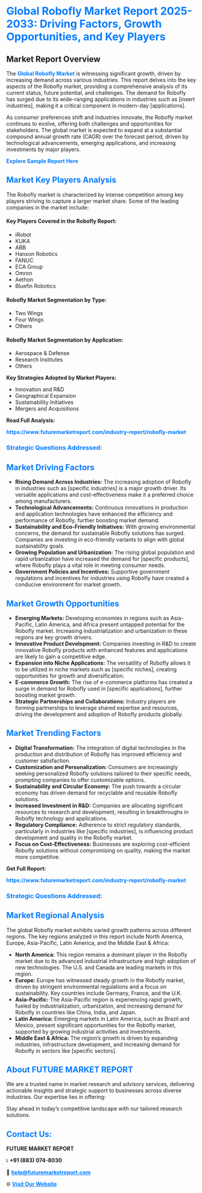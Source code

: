 <h1 style="color: #007BFF;">Global Robofly Market Report 2025-2033: Driving Factors, Growth Opportunities, and Key Players</h1>

<section id="overview">
<h2>Market Report Overview</h2>
<p>The <a href="https://www.futuremarketreport.com/industry-report/robofly-market" style="color: #007BFF; text-decoration: none;"><strong>Global Robofly Market</strong></a> is witnessing significant growth, driven by increasing demand across various industries. This report delves into the key aspects of the Robofly market, providing a comprehensive analysis of its current status, future potential, and challenges. The demand for Robofly has surged due to its wide-ranging applications in industries such as [insert industries], making it a critical component in modern-day [applications].</p>
<p>As consumer preferences shift and industries innovate, the Robofly market continues to evolve, offering both challenges and opportunities for stakeholders. The global market is expected to expand at a substantial compound annual growth rate (CAGR) over the forecast period, driven by technological advancements, emerging applications, and increasing investments by major players.</p>
</section>

<section id="overview">
<p><a href="https://www.futuremarketreport.com/request-sample/reportId=84810" style="color: #007BFF; text-decoration: none;"><strong>Explore Sample Report Here</strong></a></p>
</section>

<section id="key-players">
<h2 style="color: #007BFF;">Market Key Players Analysis</h2>
<p>The Robofly market is characterized by intense competition among key players striving to capture a larger market share. Some of the leading companies in the market include:</p>
<h4>Key Players Covered in the Robofly Report:</h4>
<ul><li>iRobot</li><li>KUKA</li><li>ABB</li><li>Hanson Robotics</li><li>FANUC</li><li>ECA Group</li><li>Omron</li><li>Aethon</li><li>Bluefin Robotics</li></ul>
<h4>Robofly Market Segmentation by Type:</h4>
<ul><li>Two Wings</li><li>Four Wings</li><li>Others</li></ul>

<h4>Robofly Market Segmentation by Application:</h4>
<ul><li>Aerospace &amp; Defense</li><li>Research Institutes</li><li>Others</li></ul>
<p><strong>Key Strategies Adopted by Market Players:</strong></p>
<ul>
<li>Innovation and R&D</li>
<li>Geographical Expansion</li>
<li>Sustainability Initiatives</li>
<li>Mergers and Acquisitions</li>
</ul>
</section>

<section>
<p><strong>Read Full Analysis: </strong></p><a href="https://www.futuremarketreport.com/industry-report/robofly-market" style="color: #007BFF; text-decoration: none;"><strong>https://www.futuremarketreport.com/industry-report/robofly-market</strong></a>
<h3 style="color: #007BFF;">Strategic Questions Addressed:</h3>
</section>

<section id="driving-factors">
<h2 style="color: #007BFF;">Market Driving Factors</h2>
<ul>
<li><strong>Rising Demand Across Industries:</strong> The increasing adoption of Robofly in industries such as [specific industries] is a major growth driver. Its versatile applications and cost-effectiveness make it a preferred choice among manufacturers.</li>
<li><strong>Technological Advancements:</strong> Continuous innovations in production and application technologies have enhanced the efficiency and performance of Robofly, further boosting market demand.</li>
<li><strong>Sustainability and Eco-Friendly Initiatives:</strong> With growing environmental concerns, the demand for sustainable Robofly solutions has surged. Companies are investing in eco-friendly variants to align with global sustainability goals.</li>
<li><strong>Growing Population and Urbanization:</strong> The rising global population and rapid urbanization have increased the demand for [specific products], where Robofly plays a vital role in meeting consumer needs.</li>
<li><strong>Government Policies and Incentives:</strong> Supportive government regulations and incentives for industries using Robofly have created a conducive environment for market growth.</li>
</ul>
</section>

<section id="growth-opportunities">
<h2 style="color: #007BFF;">Market Growth Opportunities</h2>
<ul>
<li><strong>Emerging Markets:</strong> Developing economies in regions such as Asia-Pacific, Latin America, and Africa present untapped potential for the Robofly market. Increasing industrialization and urbanization in these regions are key growth drivers.</li>
<li><strong>Innovative Product Development:</strong> Companies investing in R&D to create innovative Robofly products with enhanced features and applications are likely to gain a competitive edge.</li>
<li><strong>Expansion into Niche Applications:</strong> The versatility of Robofly allows it to be utilized in niche markets such as [specific niches], creating opportunities for growth and diversification.</li>
<li><strong>E-commerce Growth:</strong> The rise of e-commerce platforms has created a surge in demand for Robofly used in [specific applications], further boosting market growth.</li>
<li><strong>Strategic Partnerships and Collaborations:</strong> Industry players are forming partnerships to leverage shared expertise and resources, driving the development and adoption of Robofly products globally.</li>
</ul>
</section>

<section id="trending-factors">
<h2 style="color: #007BFF;">Market Trending Factors</h2>
<ul>
<li><strong>Digital Transformation:</strong> The integration of digital technologies in the production and distribution of Robofly has improved efficiency and customer satisfaction.</li>
<li><strong>Customization and Personalization:</strong> Consumers are increasingly seeking personalized Robofly solutions tailored to their specific needs, prompting companies to offer customizable options.</li>
<li><strong>Sustainability and Circular Economy:</strong> The push towards a circular economy has driven demand for recyclable and reusable Robofly solutions.</li>
<li><strong>Increased Investment in R&D:</strong> Companies are allocating significant resources to research and development, resulting in breakthroughs in Robofly technology and applications.</li>
<li><strong>Regulatory Compliance:</strong> Adherence to strict regulatory standards, particularly in industries like [specific industries], is influencing product development and quality in the Robofly market.</li>
<li><strong>Focus on Cost-Effectiveness:</strong> Businesses are exploring cost-efficient Robofly solutions without compromising on quality, making the market more competitive.</li>
</ul>
</section>

<section>
<p><strong>Get Full Report: </strong></p><a href="https://www.futuremarketreport.com/industry-report/robofly-market" style="color: #007BFF; text-decoration: none;"><strong>https://www.futuremarketreport.com/industry-report/robofly-market</strong></a>
<h3 style="color: #007BFF;">Strategic Questions Addressed:</h3>
</section>


<section id="regional-analysis">
<h2 style="color: #007BFF;">Market Regional Analysis</h2>
<p>The global Robofly market exhibits varied growth patterns across different regions. The key regions analyzed in this report include North America, Europe, Asia-Pacific, Latin America, and the Middle East & Africa:</p>
<ul>
<li><strong>North America:</strong> This region remains a dominant player in the Robofly market due to its advanced industrial infrastructure and high adoption of new technologies. The U.S. and Canada are leading markets in this region.</li>
<li><strong>Europe:</strong> Europe has witnessed steady growth in the Robofly market, driven by stringent environmental regulations and a focus on sustainability. Key countries include Germany, France, and the U.K.</li>
<li><strong>Asia-Pacific:</strong> The Asia-Pacific region is experiencing rapid growth, fueled by industrialization, urbanization, and increasing demand for Robofly in countries like China, India, and Japan.</li>
<li><strong>Latin America:</strong> Emerging markets in Latin America, such as Brazil and Mexico, present significant opportunities for the Robofly market, supported by growing industrial activities and investments.</li>
<li><strong>Middle East & Africa:</strong> The region’s growth is driven by expanding industries, infrastructure development, and increasing demand for Robofly in sectors like [specific sectors].</li>
</ul>
</section>

<footer>
<h2 style="color: #007BFF;">About FUTURE MARKET REPORT</h2>
<p>We are a trusted name in market research and advisory services, delivering actionable insights and strategic support to businesses across diverse industries. Our expertise lies in offering:</p>

<p>Stay ahead in today’s competitive landscape with our tailored research solutions.</p>

<h2 style="color: #007BFF;">Contact Us:</h2>
<p><strong>FUTURE MARKET REPORT</strong></p>
<p>📞 <strong>+91 (883) 074-8030</strong></p>
<p>📧 <strong><a href="mailto:help@futuremarketreport.com" style="color: #007BFF;">help@futuremarketreport.com</a></strong></p>
<p>🌐 <strong><a href="https://www.futuremarketreport.com/" style="color: #007BFF;">Visit Our Website</a></strong></p>
</footer>